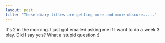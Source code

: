 ```yaml
---
layout: post
title: "These diary titles are getting more and more obscure....."
---
```

It's 2 in the morning. I just got emailed asking me if I want to do a week 3
play. Did I say yes? What a stupid question :)
